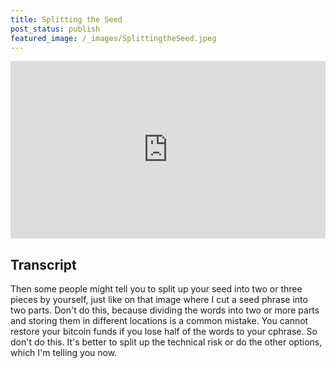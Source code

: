 ```yaml
---
title: Splitting the Seed
post_status: publish
featured_image: /_images/SplittingtheSeed.jpeg
---
```


<div style="padding:56.25% 0 0 0;position:relative;"><iframe src="https://player.vimeo.com/video/841147058?badge=0&amp;autopause=0&amp;player_id=0&amp;app_id=58479" frameborder="0" allow="autoplay; fullscreen; picture-in-picture" allowfullscreen style="position:absolute;top:0;left:0;width:100%;height:100%;" title="059 Splitting the Seed"></iframe></div>

<div style="margin-bottom:30px;"></div>

## Transcript

Then some people might tell you to split up your seed into two or three pieces by yourself, just like on that image where I cut a seed phrase into two parts. Don't do this, because dividing the words into two or more parts and storing them in different locations is a common mistake. You cannot restore your bitcoin funds if you lose half of the words to your cphrase. So don't do this. It's better to split up the technical risk or do the other options, which I'm telling you now.
